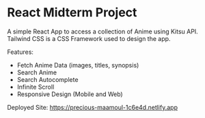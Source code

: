 # React Midterm Project

A simple React App to access a collection of Anime using Kitsu API.
Tailwind CSS is a CSS Framework used to design the app.

Features:
 - Fetch Anime Data (images, titles, synopsis)
 - Search Anime
 - Search Autocomplete
 - Infinite Scroll
 - Responsive Design (Mobile and Web)

Deployed Site: https://precious-maamoul-1c6e4d.netlify.app